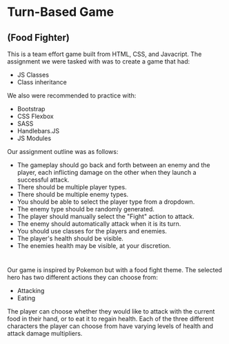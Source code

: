 
# Turn-Based Game
## (Food Fighter)

This is a team effort game built from HTML, CSS, and Javacript.
The assignment we were tasked with was to create a game that had:
* JS Classes
* Class inheritance

We also were recommended to practice with:
* Bootstrap
* CSS Flexbox
* SASS
* Handlebars.JS
* JS Modules

Our assignment outline was as follows: 
 - The gameplay should go back and forth between an enemy and the player, each inflicting damage on the other when they launch a successful attack.
 - There should be multiple player types.
 - There should be multiple enemy types.
 - You should be able to select the player type from a dropdown.
 - The enemy type should be randomly generated.
 - The player should manually select the "Fight" action to attack.
 - The enemy should automatically attack when it is its turn.
 - You should use classes for the players and enemies.
 - The player's health should be visible.
 - The enemies health may be visible, at your discretion.
#
Our game is inspired by Pokemon but with a food fight theme. The selected hero has two different actions they can choose from:
- Attacking
- Eating

The player can choose whether they would like to attack with the current food in their hand, or to eat it to regain health.
Each of the three different characters the player can choose from have varying levels of health and attack damage multipliers.

